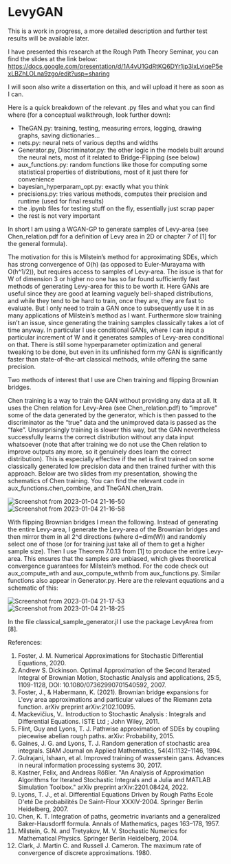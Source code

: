 # LevyGAN

This is a work in progress, a more detailed description and further test results will be available later.

I have presented this research at the Rough Path Theory Seminar, you can find the slides at the link below:
https://docs.google.com/presentation/d/1A4vU1GdRtKQ6DYr1jp3IxLyiqeP5exLBZhLOLna9zgo/edit?usp=sharing

I will soon also write a dissertation on this, and will upload it here as soon as I can.

Here is a quick breakdown of the relevant .py files and what you can find where (for a conceptual walkthrough, look further down):
- TheGAN.py: training, testing, measuring errors, logging, drawing graphs, saving dictionaries...
- nets.py: neural nets of various depths and widths
- Generator.py, Discriminator.py: the other logic in the models built around the neural nets, most of it related to Bridge-Flipping (see below)
- aux_functions.py: random functions like those for computing some statistical properties of distributions, most of it just there for convenience
- bayesian_hyperparam_opt.py: exactly what you think
- precisions.py: tries various methods, computes their precision and runtime (used for final results)
- the .ipynb files for testing stuff on the fly, essentially just scrap paper
- the rest is not very important


In short I am using a WGAN-GP to generate samples of Levy-area (see Chen_relation.pdf for a definition of Levy area in 2D or chapter 7 of [1] for the general formula).

The motivation for this is Milstein’s method for approximating SDEs, which has strong convergence of O(h) (as opposed to Euler-Murayama with O(h^1/2)), but requires access to samples of Levy-area. The issue is that for W of dimension 3 or higher no one has so far found sufficiently fast methods of generating Levy-area for this to be worth it. Here GANs are useful since they are good at learning vaguely bell-shaped distributions, and while they tend to be hard to train, once they are, they are fast to evaluate. But I only need to train a GAN once to subsequently use it in as many applications of Milstein’s method as I want. Furthermore slow training isn’t an issue, since generating the training samples classically takes a lot of time anyway. In particular I use conditional GANs, where I can input a particular increment of W and it generates samples of Levy-area conditional on that. There is still some hyperparameter optimization and general tweaking to be done, but even in its unfinished form my GAN is significantly faster than state-of-the-art classical methods, while offering the same precision.

Two methods of interest that I use are Chen training and flipping Brownian bridges.

Chen training is a way to train the GAN without providing any data at all. It uses the Chen relation for Levy-Area (see Chen_relation.pdf) to “improve” some of the data generated by the generator, which is then passed to the discriminator as the “true” data and the unimproved data is passed as the “fake”. Unsurprisingly training is slower this way, but the GAN nevertheless successfully learns the correct distribution without any data input whatsoever (note that after training we do not use the Chen relation to improve outputs any more, so it genuinely does learn the correct distribution). This is especially effective if the net is first trained on some classically generated low precision data and then trained further with this approach. Below are two slides from my presentation, showing the schematics of Chen training. You can find the relevant code in aux_functions.chen_combine, and TheGAN.chen_train.

![Screenshot from 2023-01-04 21-16-50](https://user-images.githubusercontent.com/66168650/210654465-88422849-8e5a-4920-8358-9d90539cd74f.png)
![Screenshot from 2023-01-04 21-16-58](https://user-images.githubusercontent.com/66168650/210654541-8aa69896-bf77-40d0-b020-5eefe07d0985.png)

With flipping Brownian bridges I mean the following. Instead of generating the entire Levy-area, I generate the Levy-area of the Brownian bridges and then mirror them in all 2^d directions (where d=dim(W)) and randomly select one of those (or for training just take all of them to get a higher sample size). Then I use Theorem 7.0.13 from [1] to produce the entire Levy-area. This ensures that the samples are unbiased, which gives theoretical convergence guarantees for Milstein’s method. For the code check out aux_compute_wth and aux_compute_wthmb from aux_functions.py. Similar functions also appear in Generator.py. Here are the relevant equations and a schematic of this:

![Screenshot from 2023-01-04 21-17-53](https://user-images.githubusercontent.com/66168650/210654583-c2023ef4-4b13-4ef8-9cf8-fa15615cb487.png)
![Screenshot from 2023-01-04 21-18-25](https://user-images.githubusercontent.com/66168650/210654598-807f2559-5e1f-4ccd-b7e1-a1500d11ba6f.png)

In the file classical_sample_generator.jl I use the package LevyArea from [8].

References:
1. Foster, J. M. Numerical Approximations for Stochastic Differential Equations, 2020.
2. Andrew S. Dickinson. Optimal Approximation of the Second Iterated Integral of Brownian Motion, Stochastic Analysis and applications, 25:5, 1109-1128, DOI: 10.1080/07362990701540592, 2007.
3. Foster, J., & Habermann, K. (2021). Brownian bridge expansions for L\'evy area approximations and particular values of the Riemann zeta function. arXiv preprint arXiv:2102.10095.
4. Mackevičius, V.. Introduction to Stochastic Analysis : Integrals and Differential Equations. ISTE Ltd ; John Wiley, 2011.
5. Flint, Guy and Lyons, T. J. Pathwise approximation of SDEs by coupling piecewise abelian rough paths. arXiv: Probability, 2015.
6. Gaines, J. G. and Lyons, T. J. Random generation of stochastic area integrals. SIAM Journal on Applied Mathematics, 54(4):1132–1146, 1994.
7. Gulrajani, Ishaan, et al. Improved training of wasserstein gans. Advances in neural information processing systems 30, 2017.
8. Kastner, Felix, and Andreas Rößler. "An Analysis of Approximation Algorithms for Iterated Stochastic Integrals and a Julia and MATLAB Simulation Toolbox." arXiv preprint arXiv:2201.08424, 2022.
9. Lyons, T. J., et al. Differential Equations Driven by Rough Paths Ecole D'eté De probabilités De Saint-Flour XXXIV-2004. Springer Berlin Heidelberg, 2007. 
10. Chen, K. T. Integration of paths, geometric invariants and a generalized Baker-Hausdorff formula. Annals of Mathematics, pages 163–178, 1957.
11. Milstein, G. N. and Tretyakov, M. V. Stochastic Numerics for Mathematical Physics. Springer Berlin Heidelberg, 2004.
12. Clark, J. Martin C. and Russell J. Cameron. The maximum rate of convergence of discrete approximations. 1980.
